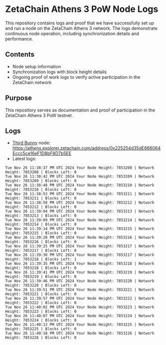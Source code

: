 # ZetaChain Athens 3 PoW Node Logs
This repository contains logs and proof that we have successfully set up and run a node on the ZetaChain Athens 3 network. The logs demonstrate continuous node operation, including synchronization details and performance.

## Contents
- Node setup information
- Synchronization logs with block height details
- Ongoing proof of work logs to verify active participation in the ZetaChain network

## Purpose
This repository serves as documentation and proof of participation in the ZetaChain Athens 3 PoW testnet.

## Logs

- [Third Bunny](https://thirdbunny.xyz/) node: https://athens.explorer.zetachain.com/address/0x225254d35dE666064Eccc5ce16eF1D8bF8D7b5EE
- Latest logs:
```
Tue Nov 26 11:38:37 PM UTC 2024 Your Node Height: 7853208 | Network Height: 7853208 | Blocks Left: 0
Tue Nov 26 11:38:42 PM UTC 2024 Your Node Height: 7853209 | Network Height: 7853209 | Blocks Left: 0
Tue Nov 26 11:38:48 PM UTC 2024 Your Node Height: 7853210 | Network Height: 7853210 | Blocks Left: 0
Tue Nov 26 11:38:53 PM UTC 2024 Your Node Height: 7853211 | Network Height: 7853211 | Blocks Left: 0
Tue Nov 26 11:38:58 PM UTC 2024 Your Node Height: 7853212 | Network Height: 7853212 | Blocks Left: 0
Tue Nov 26 11:39:04 PM UTC 2024 Your Node Height: 7853213 | Network Height: 7853213 | Blocks Left: 0
Tue Nov 26 11:39:09 PM UTC 2024 Your Node Height: 7853214 | Network Height: 7853214 | Blocks Left: 0
Tue Nov 26 11:39:14 PM UTC 2024 Your Node Height: 7853215 | Network Height: 7853215 | Blocks Left: 0
Tue Nov 26 11:39:20 PM UTC 2024 Your Node Height: 7853216 | Network Height: 7853216 | Blocks Left: 0
Tue Nov 26 11:39:25 PM UTC 2024 Your Node Height: 7853217 | Network Height: 7853217 | Blocks Left: 0
Tue Nov 26 11:39:30 PM UTC 2024 Your Node Height: 7853217 | Network Height: 7853218 | Blocks Left: 1
Tue Nov 26 11:39:35 PM UTC 2024 Your Node Height: 7853218 | Network Height: 7853218 | Blocks Left: 0
Tue Nov 26 11:39:41 PM UTC 2024 Your Node Height: 7853219 | Network Height: 7853219 | Blocks Left: 0
Tue Nov 26 11:39:46 PM UTC 2024 Your Node Height: 7853220 | Network Height: 7853220 | Blocks Left: 0
Tue Nov 26 11:39:51 PM UTC 2024 Your Node Height: 7853221 | Network Height: 7853221 | Blocks Left: 0
Tue Nov 26 11:39:57 PM UTC 2024 Your Node Height: 7853222 | Network Height: 7853222 | Blocks Left: 0
Tue Nov 26 11:40:02 PM UTC 2024 Your Node Height: 7853223 | Network Height: 7853223 | Blocks Left: 0
Tue Nov 26 11:40:07 PM UTC 2024 Your Node Height: 7853224 | Network Height: 7853224 | Blocks Left: 0
Tue Nov 26 11:40:13 PM UTC 2024 Your Node Height: 7853225 | Network Height: 7853225 | Blocks Left: 0
Tue Nov 26 11:40:18 PM UTC 2024 Your Node Height: 7853226 | Network Height: 7853226 | Blocks Left: 0
```

